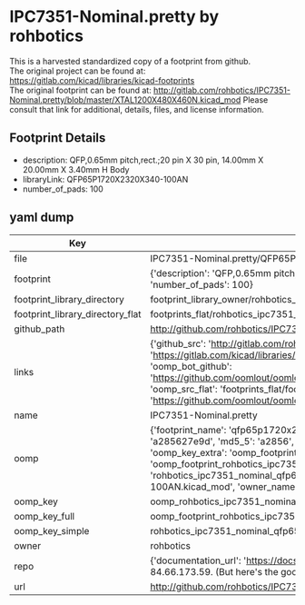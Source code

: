 # IPC7351-Nominal.pretty by rohbotics  
This is a harvested standardized copy of a footprint from github.  
The original project can be found at:  
https://gitlab.com/kicad/libraries/kicad-footprints  
The original footprint can be found at:
http://gitlab.com/rohbotics/IPC7351-Nominal.pretty/blob/master/XTAL1200X480X460N.kicad_mod
Please consult that link for additional, details, files, and license information.  
## Footprint Details
* description: QFP,0.65mm pitch,rect.;20 pin X 30 pin, 14.00mm X 20.00mm X 3.40mm H Body  
* libraryLink: QFP65P1720X2320X340-100AN  
* number_of_pads: 100  
## yaml dump  
| Key | Value |  
| --- | --- |  
| file | IPC7351-Nominal.pretty/QFP65P1720X2320X340-100AN.kicad_mod |  
| footprint | {'description': 'QFP,0.65mm pitch,rect.;20 pin X 30 pin, 14.00mm X 20.00mm X 3.40mm H Body', 'libraryLink': 'QFP65P1720X2320X340-100AN', 'number_of_pads': 100} |  
| footprint_library_directory | footprint_library_owner/rohbotics_IPC7351-Nominal.pretty |  
| footprint_library_directory_flat | footprints_flat/rohbotics_ipc7351_nominal_qfp65p1720x2320x340_100an/working |  
| github_path | http://github.com/rohbotics/IPC7351-Nominal.pretty/blob/master/QFP65P1720X2320X340-100AN.kicad_mod |  
| links | {'github_src': 'http://gitlab.com/rohbotics/IPC7351-Nominal.pretty/blob/master/XTAL1200X480X460N.kicad_mod', 'github_src_repo': 'https://gitlab.com/kicad/libraries/kicad-footprints', 'oomp_bot': 'footprints/rohbotics_ipc7351_nominal_qfp65p1720x2320x340_100an/working', 'oomp_bot_github': 'https://github.com/oomlout/oomlout_oomp_footprint_bot/tree/main/footprints/rohbotics_ipc7351_nominal_qfp65p1720x2320x340_100an/working', 'oomp_src_flat': 'footprints_flat/footprints_flat/rohbotics_ipc7351_nominal_qfp65p1720x2320x340_100an/working', 'oomp_src_flat_github': 'https://github.com/oomlout/oomlout_oomp_footprint_src/tree/main/footprints_flat/rohbotics_ipc7351_nominal_qfp65p1720x2320x340_100an/working'} |  
| name | IPC7351-Nominal.pretty |  
| oomp | {'footprint_name': 'qfp65p1720x2320x340_100an', 'library_name': 'ipc7351_nominal', 'md5': 'a285627e9d419caf6ae4aee54a47b67c', 'md5_10': 'a285627e9d', 'md5_5': 'a2856', 'md5_6': 'a28562', 'oomp_key': 'oomp_rohbotics_ipc7351_nominal_qfp65p1720x2320x340_100an', 'oomp_key_extra': 'oomp_footprint_rohbotics_ipc7351_nominal_qfp65p1720x2320x340_100an', 'oomp_key_full': 'oomp_footprint_rohbotics_ipc7351_nominal_qfp65p1720x2320x340_100an_a28562', 'oomp_key_simple': 'rohbotics_ipc7351_nominal_qfp65p1720x2320x340_100an', 'original_filename': 'IPC7351-Nominal.pretty/QFP65P1720X2320X340-100AN.kicad_mod', 'owner_name': 'rohbotics'} |  
| oomp_key | oomp_rohbotics_ipc7351_nominal_qfp65p1720x2320x340_100an |  
| oomp_key_full | oomp_footprint_rohbotics_ipc7351_nominal_qfp65p1720x2320x340_100an |  
| oomp_key_simple | rohbotics_ipc7351_nominal_qfp65p1720x2320x340_100an |  
| owner | rohbotics |  
| repo | {'documentation_url': 'https://docs.github.com/rest/overview/resources-in-the-rest-api#rate-limiting', 'message': "API rate limit exceeded for 84.66.173.59. (But here's the good news: Authenticated requests get a higher rate limit. Check out the documentation for more details.)"} |  
| url | http://github.com/rohbotics/IPC7351-Nominal.pretty |  

